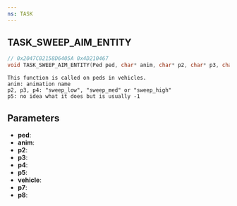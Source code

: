```yaml
---
ns: TASK
---
```

## TASK_SWEEP_AIM_ENTITY

```c
// 0x2047C02158D6405A 0x4D210467
void TASK_SWEEP_AIM_ENTITY(Ped ped, char* anim, char* p2, char* p3, char* p4, int p5, Vehicle vehicle, float p7, float p8);
```

```
This function is called on peds in vehicles.  
anim: animation name  
p2, p3, p4: "sweep_low", "sweep_med" or "sweep_high"  
p5: no idea what it does but is usually -1  
```

## Parameters
* **ped**: 
* **anim**: 
* **p2**: 
* **p3**: 
* **p4**: 
* **p5**: 
* **vehicle**: 
* **p7**: 
* **p8**: 

